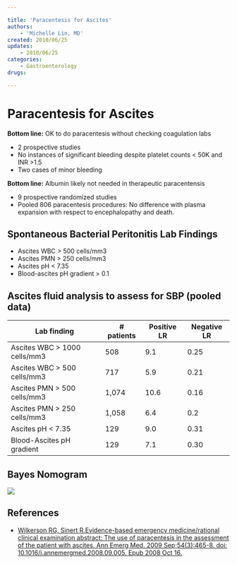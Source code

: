 ```yaml
---

title: 'Paracentesis for Ascites'
authors:
    - 'Michelle Lin, MD'
created: 2010/06/25
updates:
    - 2010/06/25
categories:
    - Gastroenterology
drugs: 

---
```



# Paracentesis for Ascites

**Bottom line:** OK to do paracentesis without checking coagulation labs

-   2 prospective studies
-   No instances of significant bleeding despite platelet counts &lt; 50K and INR &gt;1.5
-   Two cases of minor bleeding

**Bottom line:** Albumin likely not needed in therapeutic paracentensis

-   9 prospective randomized studies
-   Pooled 806 paracentesis procedures: No difference with plasma expansion with respect to encephalopathy and death. 

## Spontaneous Bacterial Peritonitis Lab Findings

-   Ascites WBC &gt; 500 cells/mm3
-   Ascites PMN &gt; 250 cells/mm3
-   Ascites pH &lt; 7.35
-   Blood-ascites pH gradient &gt; 0.1 

## Ascites fluid analysis to assess for SBP (pooled data)

| **Lab finding**                 | **\# patients** | **Positive LR** | **Negative LR** |
|---------------------------------|-----------------|-----------------|-----------------|
| Ascites WBC &gt; 1000 cells/mm3 | 508             | 9.1             | 0.25            |
| Ascites WBC &gt; 500 cells/mm3  | 717             | 5.9             | 0.21            |
| Ascites PMN &gt; 500 cells/mm3  | 1,074           | 10.6            | 0.16            |
| Ascites PMN &gt; 250 cells/mm3  | 1,058           | 6.4             | 0.2             |
| Ascites pH &lt; 7.35            | 129             | 9.0             | 0.31            |
| Blood-Ascites pH gradient       | 129             | 7.1             | 0.30            |

## Bayes Nomogram

![](https://d2p53dh3qxfm0x.cloudfront.net/uploads/img/1jx/5/m/5758d15a-6f20-5a20-98d1-f908054546ff/640.png)

## References

-   [Wilkerson RG, Sinert R.Evidence-based emergency medicine/rational clinical examination abstract: The use of paracentesis in the assessment of the patient with ascites. Ann Emerg Med. 2009 Sep;54(3):465-8. doi: 10.1016/j.annemergmed.2008.09.005. Epub 2008 Oct 16.](http://www.ncbi.nlm.nih.gov/pubmed/?term=18926597)
